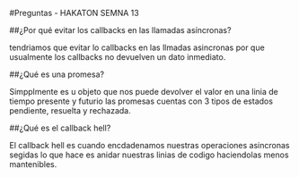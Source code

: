 #Preguntas - HAKATON SEMNA 13



##¿Por qué evitar los callbacks en las llamadas asíncronas?

tendriamos que evitar lo callbacks en las llmadas asincronas por que usualmente 
los callbacks no devuelven un dato inmediato.


##¿Qué es una promesa?

Simpplmente es u  objeto que nos puede devolver el valor en una linia de tiempo 
presente y futurio las promesas cuentas con 3 tipos de estados  pendiente, resuelta y rechazada.

##¿Qué es el callback hell?

El callback hell es cuando encdadenamos nuestras operaciones asincronas segidas 
lo que hace es  anidar nuestras linias de codigo haciendolas menos mantenibles.


